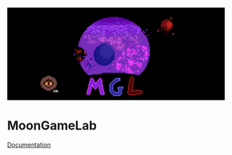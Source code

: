 ![Banner](https://github.com/MoonGameLab/.github/blob/main/public/banner.png)
# 			MoonGameLab

​[Documentation](https://mgl.gitbook.io/mgl-docs)

